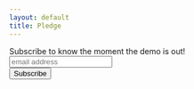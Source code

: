 ```yaml
---
layout: default
title: Pledge
---
```


  
  <!-- Begin Mailchimp Signup Form -->
<div id="mc_embed_signup">
  <form action="https://fealtygame.us7.list-manage.com/subscribe/post?u=fbbddb2990b2fab3d0435a825&amp;id=06ce5fc35c" method="post" id="mc-embedded-subscribe-form" name="mc-embedded-subscribe-form" class="validate" target="_blank" novalidate>
    <div id="mc_embed_signup_scroll">
      <label for="mce-EMAIL">Subscribe to know the moment the demo is out!</label>
      <input type="email" value="" name="EMAIL" class="email" id="mce-EMAIL" placeholder="email address" required>
      <!-- real people should not fill this in and expect good things - do not remove this or risk form bot signups-->
      <div style="position: absolute; left: -5000px;" aria-hidden="true">
        <input type="text" name="b_fbbddb2990b2fab3d0435a825_06ce5fc35c" tabindex="-1" value="">
      </div>
      <div class="clear"><input class="btn btn-3e icon-envelope" type="submit" value="Subscribe" name="subscribe" id="mc-embedded-subscribe"></div>
    </div>
  </form>
</div>
<!--End mc_embed_signup-->

